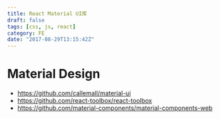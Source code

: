 ```yaml
---
title: React Material UI库
draft: false
tags: [css, js, react]
category: FE
date: "2017-08-29T13:15:42Z"
---
```

# Material Design
* https://github.com/callemall/material-ui
* https://github.com/react-toolbox/react-toolbox
* https://github.com/material-components/material-components-web